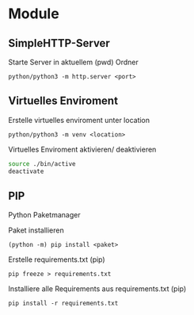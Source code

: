 # Module

## SimpleHTTP-Server

Starte Server in aktuellem (pwd) Ordner

```
python/python3 -m http.server <port>
```

## Virtuelles Enviroment

Erstelle virtuelles enviroment unter location

```
python/python3 -m venv <location>
```

Virtuelles Enviroment aktivieren/ deaktivieren

```bash
source ./bin/active
deactivate
```

## PIP

Python Paketmanager

Paket installieren

```
(python -m) pip install <paket>
```

Erstelle requirements.txt (pip)

```
pip freeze > requirements.txt
```

Installiere alle Requirements aus requirements.txt (pip)

```
pip install -r requirements.txt
```



